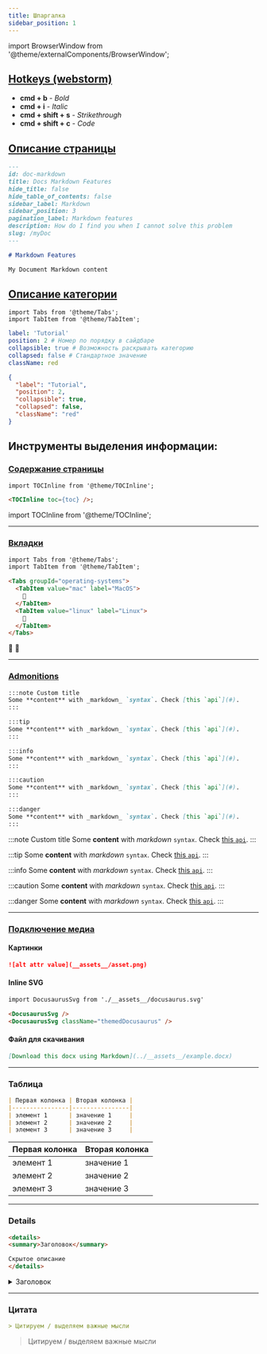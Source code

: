 ```yaml
---
title: Шпаргалка
sidebar_position: 1
---
```


import BrowserWindow from '@theme/externalComponents/BrowserWindow';

## [Hotkeys (webstorm)](https://www.jetbrains.com/help/webstorm/markdown.html)

* **cmd + b** - _Bold_
* **cmd + i** - _Italic_
* **cmd + shift + s** - _Strikethrough_
* **cmd + shift + c** - _Code_

## [Описание страницы](https://docusaurus.io/docs/api/plugins/@docusaurus/plugin-content-docs#markdown-frontmatter)

```markdown
---
id: doc-markdown
title: Docs Markdown Features
hide_title: false
hide_table_of_contents: false
sidebar_label: Markdown
sidebar_position: 3
pagination_label: Markdown features
description: How do I find you when I cannot solve this problem
slug: /myDoc
---

# Markdown Features

My Document Markdown content
```

## [Описание категории](https://docusaurus.io/docs/sidebar#sidebar-item-autogenerated)
```mdx-code-block
import Tabs from '@theme/Tabs';
import TabItem from '@theme/TabItem';
```

<Tabs>
<TabItem value="YAML">

```yml title="_category_.yml"
label: 'Tutorial'
position: 2 # Номер по порядку в сайдбаре
collapsible: true # Возможность раскрывать категорию
collapsed: false # Стандартное значение
className: red
```
</TabItem>

<TabItem value="JSON">

```json title="_category_.json"
{
  "label": "Tutorial",
  "position": 2,
  "collapsible": true,
  "collapsed": false,
  "className": "red"
}
```
</TabItem>
</Tabs>

## Инструменты выделения информации:

### [Содержание страницы](https://docusaurus.io/docs/markdown-features/inline-toc)

```markdown
import TOCInline from '@theme/TOCInline';

<TOCInline toc={toc} />;
```
<BrowserWindow>

import TOCInline from '@theme/TOCInline';

<TOCInline toc={toc} />

</BrowserWindow>

---

### [Вкладки](https://docusaurus.io/docs/markdown-features/tabs)

```markdown
import Tabs from '@theme/Tabs';
import TabItem from '@theme/TabItem';

<Tabs groupId="operating-systems">
  <TabItem value="mac" label="MacOS">
    🍎
  </TabItem>
  <TabItem value="linux" label="Linux">
    🐧
  </TabItem>
</Tabs>
```
<BrowserWindow>

<Tabs groupId="operating-systems">
  <TabItem value="mac" label="MacOS">
    🍎
  </TabItem>
  <TabItem value="linux" label="Linux">
    🐧
  </TabItem>
</Tabs>

</BrowserWindow>

---

### [Admonitions](https://docusaurus.io/docs/markdown-features/admonitions)

```markdown
:::note Custom title
Some **content** with _markdown_ `syntax`. Check [this `api`](#).
:::

:::tip
Some **content** with _markdown_ `syntax`. Check [this `api`](#).
:::

:::info
Some **content** with _markdown_ `syntax`. Check [this `api`](#).
:::

:::caution
Some **content** with _markdown_ `syntax`. Check [this `api`](#).
:::

:::danger
Some **content** with _markdown_ `syntax`. Check [this `api`](#).
:::
```

<BrowserWindow>

:::note Custom title
Some **content** with _markdown_ `syntax`. Check [this `api`](#admonitions).
:::

:::tip
Some **content** with _markdown_ `syntax`. Check [this `api`](#admonitions).
:::

:::info
Some **content** with _markdown_ `syntax`. Check [this `api`](#admonitions).
:::

:::caution
Some **content** with _markdown_ `syntax`. Check [this `api`](#admonitions).
:::

:::danger
Some **content** with _markdown_ `syntax`. Check [this `api`](#admonitions).
:::

</BrowserWindow>

---

### [Подключение медиа](https://docusaurus.io/docs/markdown-features/assets)

#### Картинки
```markdown
![alt attr value](__assets__/asset.png)
```

#### Inline SVG
```markdown
import DocusaurusSvg from './__assets__/docusaurus.svg'

<DocusaurusSvg />
<DocusaurusSvg className="themedDocusaurus" />
```

#### Файл для скачивания
```markdown
[Download this docx using Markdown](../__assets__/example.docx)
```

---

### Таблица
```markdown
| Первая колонка | Вторая колонка |
|----------------|----------------|
| элемент 1      | значение 1     |
| элемент 2      | значение 2     |
| элемент 3      | значение 3     |
```

<BrowserWindow>

| Первая колонка | Вторая колонка |
|----------------|----------------|
| элемент 1      | значение 1     |
| элемент 2      | значение 2     |
| элемент 3      | значение 3     |

</BrowserWindow>

---

### Details
```markdown
<details>
<summary>Заголовок</summary>

Скрытое описание
</details>
```

<BrowserWindow>

<details>
<summary>Заголовок</summary>
Скрытое описание
</details>

</BrowserWindow>

---

### Цитата

```markdown
> Цитируем / выделяем важные мысли
```

<BrowserWindow>

> Цитируем / выделяем важные мысли

</BrowserWindow>
